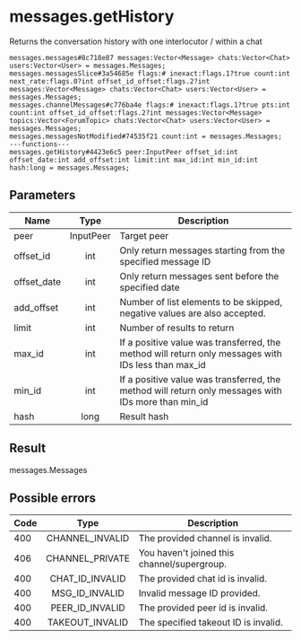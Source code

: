 # messages.getHistory
Returns the conversation history with one interlocutor / within a chat

```
messages.messages#8c718e87 messages:Vector<Message> chats:Vector<Chat> users:Vector<User> = messages.Messages;
messages.messagesSlice#3a54685e flags:# inexact:flags.1?true count:int next_rate:flags.0?int offset_id_offset:flags.2?int messages:Vector<Message> chats:Vector<Chat> users:Vector<User> = messages.Messages;
messages.channelMessages#c776ba4e flags:# inexact:flags.1?true pts:int count:int offset_id_offset:flags.2?int messages:Vector<Message> topics:Vector<ForumTopic> chats:Vector<Chat> users:Vector<User> = messages.Messages;
messages.messagesNotModified#74535f21 count:int = messages.Messages;
---functions---
messages.getHistory#4423e6c5 peer:InputPeer offset_id:int offset_date:int add_offset:int limit:int max_id:int min_id:int hash:long = messages.Messages;
```

## Parameters
| Name | Type | Description |
| ---- | :----: | ----------- |
| peer | InputPeer | Target peer |
| offset_id | int | Only return messages starting from the specified message ID |
| offset_date | int | Only return messages sent before the specified date |
| add_offset | int | Number of list elements to be skipped, negative values are also accepted. |
| limit | int | Number of results to return |
| max_id | int | If a positive value was transferred, the method will return only messages with IDs less than max_id |
| min_id | int | If a positive value was transferred, the method will return only messages with IDs more than min_id |
| hash | long | Result hash |


## Result
messages.Messages

## Possible errors
| Code | Type | Description |
| ---- | :----: | ----------- |
| 400 | CHANNEL_INVALID | The provided channel is invalid. |
| 406 | CHANNEL_PRIVATE | You haven't joined this channel/supergroup. |
| 400 | CHAT_ID_INVALID | The provided chat id is invalid. |
| 400 | MSG_ID_INVALID | Invalid message ID provided. |
| 400 | PEER_ID_INVALID | The provided peer id is invalid. |
| 400 | TAKEOUT_INVALID | The specified takeout ID is invalid. |

